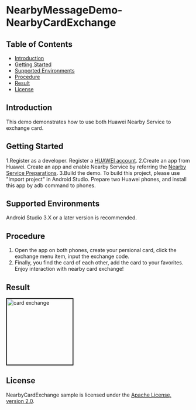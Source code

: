 # NearbyMessageDemo-NearbyCardExchange

## Table of Contents

 * [Introduction](#introduction)
 * [Getting Started](#Getting-Started)
 * [Supported Environments](#supported-environments)
 * [Procedure](#procedure)
 * [Result](#result)
 * [License](#license)

## Introduction
This demo demonstrates how to use both Huawei Nearby Service to exchange card. 

## Getting Started

1.Register as a developer.
Register a [HUAWEI account](https://developer.huawei.com/consumer/en/).
2.Create an app from Huawei.
Create an app and enable Nearby Service by referring the [Nearby Service Preparations](https://developer.huawei.com/consumer/en/doc/development/HMS-Guides/nearby-service-preparation).
3.Build the demo.
To build this project, please use "Import project" in Android Studio.
Prepare two Huawei phones, and install this app by adb command to phones.

## Supported Environments
Android Studio 3.X or a later version is recommended.

## Procedure
1. Open the app on both phones, create your persional card, click the exchange menu item, input the exchange code.
2. Finally, you find the card of each other, add the card to your favorites. Enjoy interaction with nearby card exchange!

## Result
<img src="https://github.com/HMS-Core/hms-nearby-demo/blob/master/NearbyCardExchange/CardExchange.gif" width=180 title="card exchange" border=2>

## License
NearbyCardExchange sample is licensed under the [Apache License, version 2.0](http://www.apache.org/licenses/LICENSE-2.0).

